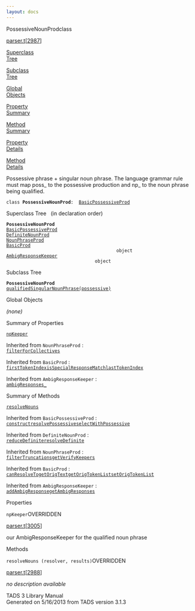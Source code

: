 ```yaml
---
layout: docs
---
```

<span class="title">PossessiveNounProd</span><span class="type">class</span>

[parser.t](../file/parser.t.html)\[[2987](../source/parser.t.html#2987)\]

[Superclass  
Tree](#_SuperClassTree_)

[Subclass  
Tree](#_SubClassTree_)

[Global  
Objects](#_ObjectSummary_)

[Property  
Summary](#_PropSummary_)

[Method  
Summary](#_MethodSummary_)

[Property  
Details](#_Properties_)

[Method  
Details](#_Methods_)



Possessive phrase + singular noun phrase. The language grammar rule must
map poss\_ to the possessive production and np\_ to the noun phrase
being qualified.

`class `**`PossessiveNounProd`**` :   `[`BasicPossessiveProd`](../object/BasicPossessiveProd.html)



<span id="_SuperClassTree_"></span>



<span class="hdln">Superclass Tree</span>   (in declaration order)



**`PossessiveNounProd`**  
[`BasicPossessiveProd`](../object/BasicPossessiveProd.html)  
[`DefiniteNounProd`](../object/DefiniteNounProd.html)  
[`NounPhraseProd`](../object/NounPhraseProd.html)  
[`BasicProd`](../object/BasicProd.html)  
`                                         object`  
[`AmbigResponseKeeper`](../object/AmbigResponseKeeper.html)  
`                                 object`  
<span id="_SubClassTree_"></span>



<span class="hdln">Subclass Tree</span>  



**`PossessiveNounProd`**  
[`qualifiedSingularNounPhrase(possessive)`](../object/qualifiedSingularNounPhrase(possessive).html)  
<span id="_ObjectSummary_"></span>



<span class="hdln">Global Objects</span>  



*(none)* <span id="_PropSummary_"></span>



<span class="hdln">Summary of Properties</span>  



[`npKeeper`](#npKeeper)





Inherited from `NounPhraseProd` :  
[`filterForCollectives`](../object/NounPhraseProd.html#filterForCollectives)

Inherited from `BasicProd` :  
[`firstTokenIndex`](../object/BasicProd.html#firstTokenIndex)[`isSpecialResponseMatch`](../object/BasicProd.html#isSpecialResponseMatch)[`lastTokenIndex`](../object/BasicProd.html#lastTokenIndex)

Inherited from `AmbigResponseKeeper` :  
[`ambigResponses_`](../object/AmbigResponseKeeper.html#ambigResponses_)

<span id="_MethodSummary_"></span>



<span class="hdln">Summary of Methods</span>  



[`resolveNouns`](#resolveNouns)

Inherited from `BasicPossessiveProd` :  
[`construct`](../object/BasicPossessiveProd.html#construct)[`resolvePossessive`](../object/BasicPossessiveProd.html#resolvePossessive)[`selectWithPossessive`](../object/BasicPossessiveProd.html#selectWithPossessive)

Inherited from `DefiniteNounProd` :  
[`reduceDefinite`](../object/DefiniteNounProd.html#reduceDefinite)[`resolveDefinite`](../object/DefiniteNounProd.html#resolveDefinite)

Inherited from `NounPhraseProd` :  
[`filterTruncations`](../object/NounPhraseProd.html#filterTruncations)[`getVerifyKeepers`](../object/NounPhraseProd.html#getVerifyKeepers)

Inherited from `BasicProd` :  
[`canResolveTo`](../object/BasicProd.html#canResolveTo)[`getOrigText`](../object/BasicProd.html#getOrigText)[`getOrigTokenList`](../object/BasicProd.html#getOrigTokenList)[`setOrigTokenList`](../object/BasicProd.html#setOrigTokenList)

Inherited from `AmbigResponseKeeper` :  
[`addAmbigResponse`](../object/AmbigResponseKeeper.html#addAmbigResponse)[`getAmbigResponses`](../object/AmbigResponseKeeper.html#getAmbigResponses)

<span id="_Properties_"></span>



<span class="hdln">Properties</span>  



<span id="npKeeper"></span>

`npKeeper`<span class="rem">OVERRIDDEN</span>

[parser.t](../file/parser.t.html)\[[3005](../source/parser.t.html#3005)\]



our AmbigResponseKeeper for the qualified noun phrase



<span id="_Methods_"></span>



<span class="hdln">Methods</span>  



<span id="resolveNouns"></span>

`resolveNouns (resolver, results)`<span class="rem">OVERRIDDEN</span>

[parser.t](../file/parser.t.html)\[[2988](../source/parser.t.html#2988)\]



*no description available*





TADS 3 Library Manual  
Generated on 5/16/2013 from TADS version 3.1.3


